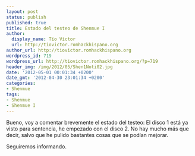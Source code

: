 ```yaml
---
layout: post
status: publish
published: true
title: Estado del testeo de Shenmue I
author:
  display_name: Tío Víctor
  url: http://tiovictor.romhackhispano.org
author_url: http://tiovictor.romhackhispano.org
wordpress_id: 719
wordpress_url: http://tiovictor.romhackhispano.org/?p=719
header_img: /img/2012/05/Shen1Noti02.jpg
date: '2012-05-01 00:01:34 +0200'
date_gmt: '2012-04-30 23:01:34 +0200'
categories:
- Shenmue
tags:
- Shenmue
- Shenmue I
---
```

Bueno, voy a comentar brevemente el estado del testeo: El disco 1 está ya visto 
para sentencia, he empezado con el disco 2. No hay mucho más que decir, salvo 
que he pulido bastantes cosas que se podían mejorar.

Seguiremos informando.
